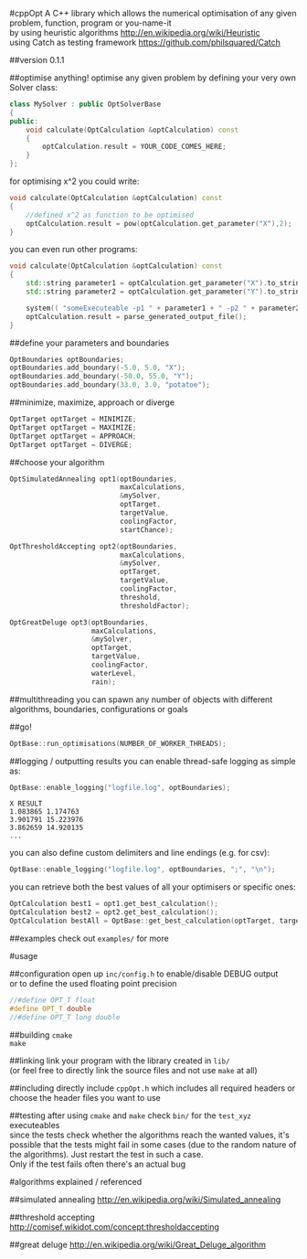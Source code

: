 #cppOpt
A C++ library which allows the numerical optimisation of any given problem, function, program or you-name-it  
by using heuristic algorithms http://en.wikipedia.org/wiki/Heuristic  
using Catch as testing framework https://github.com/philsquared/Catch

##version 0.1.1

##optimise anything!
optimise any given problem by defining your very own Solver class:
```cpp
class MySolver : public OptSolverBase
{
public:
    void calculate(OptCalculation &optCalculation) const
    {
        optCalculation.result = YOUR_CODE_COMES_HERE;
    }
};
```
for optimising x^2 you could write:

```cpp
void calculate(OptCalculation &optCalculation) const
{
    //defined x^2 as function to be optimised
    optCalculation.result = pow(optCalculation.get_parameter("X"),2);
}
```

you can even run other programs:

```cpp
void calculate(OptCalculation &optCalculation) const
{
    std::string parameter1 = optCalculation.get_parameter("X").to_string();
    std::string parameter2 = optCalculation.get_parameter("Y").to_string();

    system(( "someExecuteable -p1 " + parameter1 + " -p2 " + parameter2).c_str() );
    optCalculation.result = parse_generated_output_file();
}
```

##define your parameters and boundaries
```cpp
OptBoundaries optBoundaries;
optBoundaries.add_boundary(-5.0, 5.0, "X");
optBoundaries.add_boundary(-50.0, 55.0, "Y");
optBoundaries.add_boundary(33.0, 3.0, "potatoe");
```

##minimize, maximize, approach or diverge
```cpp
OptTarget optTarget = MINIMIZE;
OptTarget optTarget = MAXIMIZE;
OptTarget optTarget = APPROACH;
OptTarget optTarget = DIVERGE;
```

##choose your algorithm
```cpp
OptSimulatedAnnealing opt1(optBoundaries,
                           maxCalculations,
                           &mySolver,
                           optTarget,
                           targetValue,
                           coolingFactor,
                           startChance);

OptThresholdAccepting opt2(optBoundaries,
                           maxCalculations,
                           &mySolver,
                           optTarget,
                           targetValue,
                           coolingFactor,
                           threshold,
                           thresholdFactor);

OptGreatDeluge opt3(optBoundaries,
                    maxCalculations,
                    &mySolver,
                    optTarget,
                    targetValue,
                    coolingFactor,
                    waterLevel,
                    rain);
```

##multithreading
you can spawn any number of objects with different algorithms, boundaries, configurations or goals

##go!
```cpp
OptBase::run_optimisations(NUMBER_OF_WORKER_THREADS);
```

##logging / outputting results
you can enable thread-safe logging as simple as:
```cpp
OptBase::enable_logging("logfile.log", optBoundaries);
```
```
X RESULT
1.083865 1.174763
3.901791 15.223976
3.862659 14.920135
...
```
you can also define custom delimiters and line endings (e.g. for csv):
```cpp
OptBase::enable_logging("logfile.log", optBoundaries, ";", "\n");
```
you can retrieve both the best values of all your optimisers or specific ones:
```cpp
OptCalculation best1 = opt1.get_best_calculation();
OptCalculation best2 = opt2.get_best_calculation();
OptCalculation bestAll = OptBase::get_best_calculation(optTarget, targetValue);
```

##examples
check out `examples/` for more

#usage

##configuration
open up `inc/config.h` to enable/disable DEBUG output  
or to define the used floating point precision
```cpp
//#define OPT_T float
#define OPT_T double
//#define OPT_T long double
```

##building
`cmake`  
`make`

##linking
link your program with the library created in `lib/`  
(or feel free to directly link the source files and not use `make` at all)

##including
directly include `cppOpt.h` which includes all required headers or choose the header files you want to use  

##testing
after using `cmake` and `make` check `bin/` for the `test_xyz` executeables  
since the tests check whether the algorithms reach the wanted values, it's possible that the tests might fail in some cases (due to the random nature of the algorithms). Just restart the test in such a case.  
Only if the test fails often there's an actual bug

#algorithms explained / referenced

##simulated annealing
http://en.wikipedia.org/wiki/Simulated_annealing

##threshold accepting
http://comisef.wikidot.com/concept:thresholdaccepting

##great deluge
http://en.wikipedia.org/wiki/Great_Deluge_algorithm
